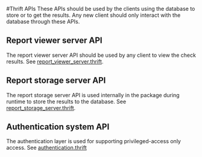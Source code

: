 
#Thrift APIs
These APIs should be used by the clients using the database to store or to get the results. Any new client should only interact with the database through these APIs.

## Report viewer server API
The report viewer server API should be used by any client to view the check results.
See [report_viewer_server.thrift](https://raw.githubusercontent.com/Ericsson/codechecker/master/thrift_api/report_viewer_server.thrift).

## Report storage server API
The report storage server API is used internally in the package during runtime to store the results to the database.
See [report_storage_server.thrift](https://raw.githubusercontent.com/Ericsson/codechecker/master/thrift_api/report_storage_server.thrift).

## Authentication system API
The authentication layer is used for supporting privileged-access only access.
See [authentication.thrift](https://raw.githubusercontent.com/Ericsson/codechecker/master/thrift_api/authentication.thrift)